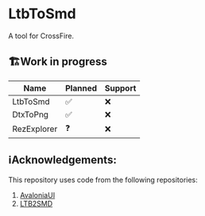 # LtbToSmd 
A tool for CrossFire.

## 🏗️Work in progress
| Name        | Planned | Support |
| ----------- | ------- | ------- |
| LtbToSmd    | ✅       | ❌       |
| DtxToPng    | ✅       | ❌       |
| RezExplorer | ❓       | ❌       |

## ℹ️Acknowledgements:
This repository uses code from the following repositories:  
1. [AvaloniaUI](https://github.com/AvaloniaUI/Avalonia)  
2. [LTB2SMD](https://github.com/giaynhap/LTB2SMD)